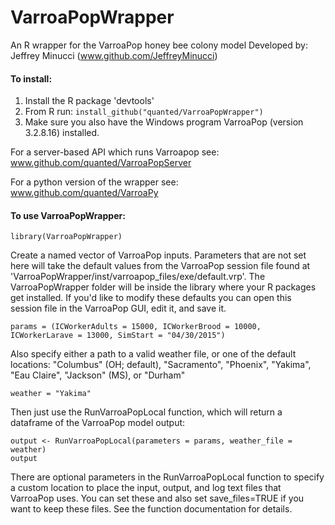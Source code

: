 # VarroaPopWrapper
An R wrapper for the VarroaPop honey bee colony model
Developed by: Jeffrey Minucci (www.github.com/JeffreyMinucci)

#### To install:

1) Install the R package 'devtools'
2) From R run: 
  `install_github("quanted/VarroaPopWrapper")`
3) Make sure you also have the Windows program VarroaPop (version 3.2.8.16) installed.

For a server-based API which runs Varroapop see:
www.github.com/quanted/VarroaPopServer

For a python version of the wrapper see:
www.github.com/quanted/VarroaPy


#### To use VarroaPopWrapper:

    library(VarroaPopWrapper)

Create a named vector of VarroaPop inputs. Parameters that are not set here will take the default values from the VarroaPop session file found at 'VarroaPopWrapper/inst/varroapop_files/exe/default.vrp'. The VarroaPopWrapper folder will be inside the library where your R packages get installed. If you'd like to modify these defaults you can open this session file in the VarroaPop GUI, edit it, and save it. 

    params = (ICWorkerAdults = 15000, ICWorkerBrood = 10000, ICWorkerLarave = 13000, SimStart = "04/30/2015")

Also specify either a path to a valid weather file, or one of the default locations: "Columbus" (OH; default), "Sacramento", "Phoenix", "Yakima", "Eau Claire", "Jackson" (MS), or "Durham"

    weather = "Yakima"
    
Then just use the RunVarroaPopLocal function, which will return a dataframe of the VarroaPop model output:

    output <- RunVarroaPopLocal(parameters = params, weather_file = weather)
    output

There are optional parameters in the RunVarroaPopLocal function to specify a custom location to place the input, output, and log text files that VarroaPop uses. You can set these and also set save_files=TRUE if you want to keep these files. See the function documentation for details.
